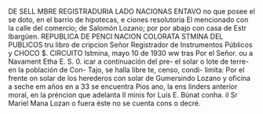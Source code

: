 DE SELL MBRE REGISTRADURIA LADO NACIONAS ENTAVO no que posee el se doto, en el barrio de hipotecas, e ciones resolutoria El mencionado con la calle del comercio; de Salomón Lozano; por por abajo con casa de Estr Ibargüen. REPUBLICA DE PENCI NACION COLORATA STMINA DEL PUBLICOS tru libro de cripcion Señor Registrador de Instrumentos Públicos y CHOCO $. CIRCUITO Istmina, mayo 10 de 1930 ww tras Por el Señor. ou a Navament Etha E. S. 0. icar a continuación del pre- el solar o lote de terre- en la población de Con- Tajo, se halla libre te, censo, condi- limita: Por el frente on solar de los herederos con solar de Gumersindo Lozano y oficina a seche em años en a 33 se encuentra Pios ano, la ens linders anterior moral, en la préncion que adelanta Il minis for Luis E. Búnat conha. il Sr Mariel Mana Lozan o fuera éste no se cuenta cons o decré.
